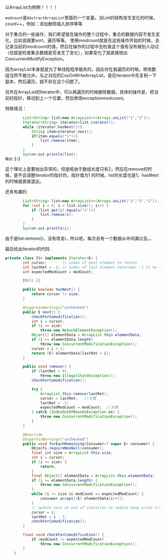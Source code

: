 以ArrayList为例啊！！！！

`modcount`是`AbstractArrayList`里面的一个变量。当List的结构发生变化的时候，count++。例如：添加删除插入排序等等

对于集合的一些操作，我们希望是在操作的整个过程中，集合的数据内容不发生变化，比如说我要sort、遍历等等。
使用modcount就是在这些操作开始的时候，去记录当前的modcount的值，然后在操作的过程中去检查这个值有没有被别人动过（也就是检查集合数据是否发生了变化），如果变化了就直接抛出ConcurrentModifyException。

因为arrayList本身就是为了单线程程序服务的，因此你在我遍历的时候，修改数组当然不被允许。与之对应的CoyOnWriteArrayList，是在iterator中先复制一下副本，然后遍历，就不存在这个问题了。

另外在ArrayList的Iterator中，可以再遍历的时候删除数据，具体的操作是，把当前的指针，移动到上一个位置，然后修改exceptionmodcount。





特殊情况：

```Java
		List<String> list=new ArrayList<>(Arrays.asList("1","2"));
        Iterator<String> iterator=list.iterator();
        while (iterator.hasNext()){
            String item=iterator.next();
            if(item.equals("1")){
                list.remove(item);
            }
        }
        System.out.println(list);
输出【2】
```

这个理论上是要抛出异常的，但是呢由于数组长度只有2，然后在remove的时候，是不会调整iterator的指针的，指针值为1 的时候，list的长度也是1，hasNext的时候就直接退出。

还有有趣的

```Java
   		List<String> list=new ArrayList<>(Arrays.asList("1","1","1"));
        for (int i = 0; i < list.size(); i++) {
            if (list.get(i).equals("1")){
                list.remove(i);
            }
        }
        System.out.println(i);
```

由于是list.remove()，没有改变i，所以呢。每次会有一个数据从中间漏过去。。



最后给出iterator的代码

````Java
private class Itr implements Iterator<E> {
        int cursor;       // index of next element to return
        int lastRet = -1; // index of last element returned; -1 if no such
        int expectedModCount = modCount;

        Itr() {}

        public boolean hasNext() {
            return cursor != size;
        }

        @SuppressWarnings("unchecked")
        public E next() {
            checkForComodification();
            int i = cursor;
            if (i >= size)
                throw new NoSuchElementException();
            Object[] elementData = ArrayList.this.elementData;
            if (i >= elementData.length)
                throw new ConcurrentModificationException();
            cursor = i + 1;
            return (E) elementData[lastRet = i];
        }

        public void remove() {
            if (lastRet < 0)
                throw new IllegalStateException();
            checkForComodification();

            try {
                ArrayList.this.remove(lastRet);
                cursor = lastRet;   //关键
                lastRet = -1;
                expectedModCount = modCount;  //关键
            } catch (IndexOutOfBoundsException ex) {
                throw new ConcurrentModificationException();
            }
        }

        @Override
        @SuppressWarnings("unchecked")
        public void forEachRemaining(Consumer<? super E> consumer) {
            Objects.requireNonNull(consumer);
            final int size = ArrayList.this.size;
            int i = cursor;
            if (i >= size) {
                return;
            }
            final Object[] elementData = ArrayList.this.elementData;
            if (i >= elementData.length) {
                throw new ConcurrentModificationException();
            }
            while (i != size && modCount == expectedModCount) {
                consumer.accept((E) elementData[i++]);
            }
            // update once at end of iteration to reduce heap write traffic
            cursor = i;
            lastRet = i - 1;
            checkForComodification();
        }

        final void checkForComodification() {
            if (modCount != expectedModCount)
                throw new ConcurrentModificationException();
        }
    }
````









